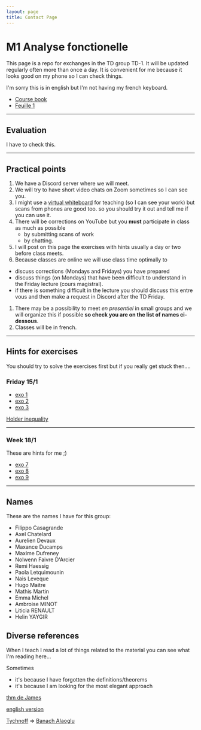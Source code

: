 ```yaml
---
layout: page
title: Contact Page
---
```


# M1 Analyse fonctionelle

This page is a repo for exchanges 
in the TD group TD-1. It will be updated regularly
often more than once a day. It is convenient for
me because it looks good on my phone so I can  check things.


I'm sorry 
this is in english but I'm not having  my french keyboard.

- [Course
    book](https://perso.telecom-paristech.fr/decreuse/_downloads/44d14d51b5d8b66b4a3aa0f6e9d2f9e0/analyse-fonctionnelle.pdf)
- [Feuille 1](./td1-lp.pdf)


--- 

## Evaluation

I have to check this.


---

## Practical points

1. We have a Discord server where we will meet.
1. We will try to have short video chats on Zoom sometimes so I can see you.
1. I might use a [virtual whiteboard](https://awwapp.com/#)
for teaching (so I can see your work) but scans from phones are good too.
so you should try it out and tell me if you can use it.
1. There will be corrections on YouTube but you **must** participate in class
   as much as possible 
   - by submitting scans of work 
   - by chatting.
1. I will post on this page the exercises with hints usually a day or two before class meets. 
1. Because classes are online we will use class time optimally to
  - discuss corrections (Mondays and Fridays) you have prepared
  - discuss things (on Mondays) that have been difficult to understand in the Friday lecture (cours magistral).
  - if there is something difficult in the lecture you should discuss this
      entre vous and then make a request in Discord after the TD Friday.
1. There may be a possibility to meet *en presentiel* in small groups and we will organize this if possible **so check you are on the list of
names ci-dessous**.
1. Classes will be in french.


---

## Hints for exercises 

You should try to solve the exercises first
but if you really get stuck then....

### Friday 15/1

- [exo 1](https://math.stackexchange.com/questions/242779/limit-of-lp-norm)
- [exo
    2](https://math.stackexchange.com/questions/386381/if-f-in-l-p-cap-l-q-1-leq-p-r-q-infty-then-f-in-l-r)
- [exo
    3](https://math.stackexchange.com/questions/1368174/separability-of-lp-spaces)


[Holder inequality](https://en.wikipedia.org/wiki/H%C3%B6lder%27s_inequality)


---

### Week 18/1

These are hints for me ;)


- [exo 7](https://en.wikipedia.org/wiki/Tychonoff%27s_theorem)
- [exo 8](https://math.stackexchange.com/questions/660418/why-is-l-infty-not-separable/660422#:~:text=is%20an%20uncontably%20infinite%20collection,%E2%84%93%E2%88%9E%20is%20not%20separable.)
- [exo 9](https://math.stackexchange.com/questions/868787/dual-of-l-infty-is-not-l1)

---
## Names

These are the names I have for this group:

- Filippo Casagrande 
- Axel Chatelard 
- Aurelien Devaux 
- Maxance Ducamps 
- Maxime Dufreney 
- Nolwenn Faivre D'Arcier 
- Remi Haessig 
- Paola Letquimounin 
- Nais Leveque 
- Hugo Maitre 
- Mathis Martin 
- Emma Michel 
- Ambroise MINOT
- Liticia RENAULT
- Helin YAYGIR

## Diverse references


When I teach I read a lot of things related to the material
you can see what I'm reading here... 

Sometimes 

- it's because I have forgotten the definitions/theorems
- it's because I am looking for the most elegant approach

[thm de James](https://fr.wikipedia.org/wiki/Th%C3%A9or%C3%A8me_de_James)

[english version](https://en.wikipedia.org/wiki/James%27s_theorem)

[Tychnoff](https://en.wikipedia.org/wiki/Tychonoff%27s_theorem)
=> [Banach
Alaoglu](https://en.wikipedia.org/wiki/Banach%E2%80%93Alaoglu_theorem)
